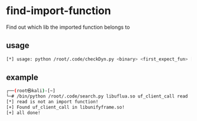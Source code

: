# find-import-function
Find out which lib the imported function belongs to

## usage

```sh
[*] usage: python /root/.code/checkDyn.py <binary> <first_expect_fun> [ second_expect_fun ...]
```

## example
```sh
┌──(root㉿kali)-[~]
└─# /bin/python /root/.code/search.py libuflua.so uf_client_call read
[*] read is not an import function!
[+] Found uf_client_call in libunifyframe.so!
[+] all done!
```
